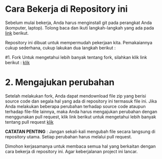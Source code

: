 # Cara Bekerja di Repository ini

Sebelum mulai bekerja, Anda harus menginstall git pada perangkat Anda (komputer, laptop). Tolong baca dan ikuti langkah-langkah yang ada pada [link](https://help.github.com/articles/set-up-git/) berikut.

Repository ini dibuat untuk mempermudah pekerjaan kita. Pemakaiannya cukup sederhana, cukup lakukan dua langkah berikut :

#1. Fork
Untuk mengetahui lebih banyak tentang fork, silahkan klik link berikut : [klik](https://help.github.com/articles/working-with-forks/)
     
# 2. Mengajukan perubahan
Setelah melakukan fork, Anda dapat mendownload file zip yang berisi source code dan segala hal yang ada di repository ini   termasuk file ini. Jika Anda melakukan beberapa perubahan terhadap source code
ataupun terhadap file-file lainnya, maka Anda harus mengajukan perubahan dengan menggunakan pull request, klik link berikut untuk mengetahui lebih banyak tentang pull request [klik](https://help.github.com/articles/proposing-changes-to-a-project-with-pull-requests/)
    
**CATATAN PENTING** : Jangan sekali-kali mengubah file secara langsung di repository utama. Setiap perubahan harus melalui pull request.
    
Dimohon kerjasamanya untuk membaca semua hal yang berkaitan dengan cara bekerja di repository ini. Agar keberjalanan project ini lancar. 
